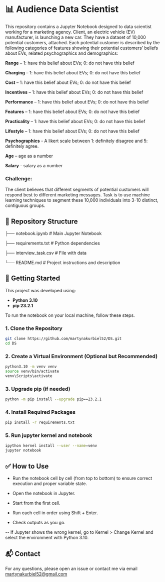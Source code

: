 # 📊 Audience Data Scientist

This repository contains a Jupyter Notebook designed to data scientist working for a marketing agency. Client, an electric vehicle (EV) manufacturer, is launching a new car. They have a dataset of 10,000 potential customers, attached. Each potential customer is described by the following categories of features showing their potential customers’ beliefs about EVs, related psychographics and demographics:

**Range** – 1: have this belief about EVs; 0: do not have this belief

**Charging** – 1: have this belief about EVs; 0: do not have this belief

**Cost** – 1: have this belief about EVs; 0: do not have this belief

**Incentives** – 1: have this belief about EVs; 0: do not have this belief

**Performance** – 1: have this belief about EVs; 0: do not have this belief

**Features** – 1: have this belief about EVs; 0: do not have this belief

**Practicality** – 1: have this belief about EVs; 0: do not have this belief

**Lifestyle** – 1: have this belief about EVs; 0: do not have this belief

**Psychographics** - A likert scale between 1: definitely disagree and 5: definitely agree.

**Age** – age as a number

**Salary** - salary as a number

### Challenge:

The client believes that different segments of potential customers will respond best to different marketing messages. Task is to use machine learning techniques to segment these 10,000 individuals into 3-10 distinct, contiguous groups. 

## 📁 Repository Structure

├── notebook.ipynb # Main Jupyter Notebook

├── requirements.txt # Python dependencies

├── interview_task.csv # File with data

└── README.md # Project instructions and description


## 🚀 Getting Started

This project was developed using:

- **Python 3.10**
- **pip 23.2.1**

To run the notebook on your local machine, follow these steps.

### 1. Clone the Repository
```bash
git clone https://github.com/martynakurbiel52/DS.git
cd DS
```
### 2. Create a Virtual Environment (Optional but Recommended)
```bash
python3.10 -m venv venv
source venv/bin/activate      
venv\Scripts\activate
```
### 3. Upgrade pip (if needed)
```bash
python -m pip install --upgrade pip==23.2.1
```
### 4. Install Required Packages
```bash
pip install -r requirements.txt
```
### 5. Run jupyter kernel and notebook
```bash
ipython kernel install --user --name=venv
jupyter notebook
```
## ✅ How to Use

- Run the notebook cell by cell (from top to bottom) to ensure correct execution and proper variable state.

- Open the notebook in Jupyter.

- Start from the first cell.

- Run each cell in order using Shift + Enter.

- Check outputs as you go.

-- If Jupyter shows the wrong kernel, go to Kernel > Change Kernel and select the environment with Python 3.10.

## 📬 Contact

For any questions, please open an issue or contact me via email martynakurbiel52@gmail.com
